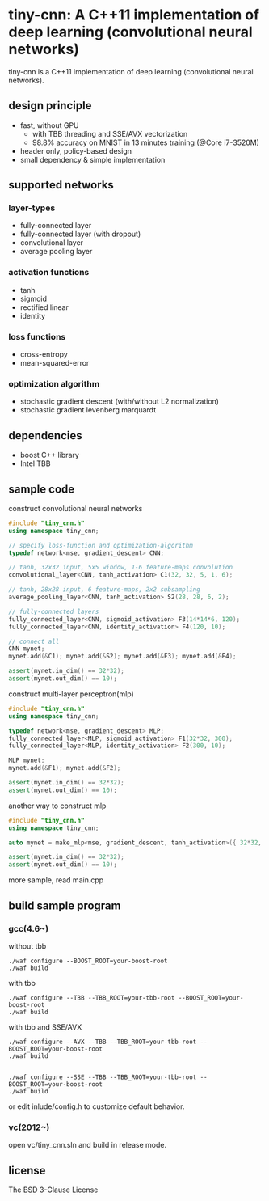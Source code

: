 tiny-cnn: A C++11 implementation of deep learning (convolutional neural networks)
========

tiny-cnn is a C++11 implementation of deep learning (convolutional neural networks). 

design principle
-----
- fast, without GPU
    - with TBB threading and SSE/AVX vectorization
    - 98.8% accuracy on MNIST in 13 minutes training (@Core i7-3520M)
- header only, policy-based design
- small dependency & simple implementation

supported networks
-----
### layer-types
* fully-connected layer
* fully-connected layer (with dropout)
* convolutional layer
* average pooling layer

### activation functions
* tanh
* sigmoid
* rectified linear
* identity

### loss functions
* cross-entropy
* mean-squared-error

### optimization algorithm
* stochastic gradient descent (with/without L2 normalization)
* stochastic gradient levenberg marquardt

dependencies
-----
* boost C++ library
* Intel TBB

sample code
------

construct convolutional neural networks

```cpp
#include "tiny_cnn.h"
using namespace tiny_cnn;

// specify loss-function and optimization-algorithm
typedef network<mse, gradient_descent> CNN;

// tanh, 32x32 input, 5x5 window, 1-6 feature-maps convolution
convolutional_layer<CNN, tanh_activation> C1(32, 32, 5, 1, 6);

// tanh, 28x28 input, 6 feature-maps, 2x2 subsampling
average_pooling_layer<CNN, tanh_activation> S2(28, 28, 6, 2);

// fully-connected layers
fully_connected_layer<CNN, sigmoid_activation> F3(14*14*6, 120);
fully_connected_layer<CNN, identity_activation> F4(120, 10);

// connect all
CNN mynet;
mynet.add(&C1); mynet.add(&S2); mynet.add(&F3); mynet.add(&F4);

assert(mynet.in_dim() == 32*32);
assert(mynet.out_dim() == 10);
```
construct multi-layer perceptron(mlp)

```cpp
#include "tiny_cnn.h"
using namespace tiny_cnn;

typedef network<mse, gradient_descent> MLP;
fully_connected_layer<MLP, sigmoid_activation> F1(32*32, 300);
fully_connected_layer<MLP, identity_activation> F2(300, 10);

MLP mynet;
mynet.add(&F1); mynet.add(&F2);

assert(mynet.in_dim() == 32*32);
assert(mynet.out_dim() == 10);
```

another way to construct mlp

```cpp
#include "tiny_cnn.h"
using namespace tiny_cnn;

auto mynet = make_mlp<mse, gradient_descent, tanh_activation>({ 32*32, 300, 10 });

assert(mynet.in_dim() == 32*32);
assert(mynet.out_dim() == 10);
```

more sample, read main.cpp

build sample program
------
### gcc(4.6~)
without tbb

    ./waf configure --BOOST_ROOT=your-boost-root
    ./waf build

with tbb

    ./waf configure --TBB --TBB_ROOT=your-tbb-root --BOOST_ROOT=your-boost-root
    ./waf build

with tbb and SSE/AVX

    ./waf configure --AVX --TBB --TBB_ROOT=your-tbb-root --BOOST_ROOT=your-boost-root
    ./waf build


    ./waf configure --SSE --TBB --TBB_ROOT=your-tbb-root --BOOST_ROOT=your-boost-root
    ./waf build


or edit inlude/config.h to customize default behavior.

### vc(2012~)
open vc/tiny_cnn.sln and build in release mode.

license
------
The BSD 3-Clause License
